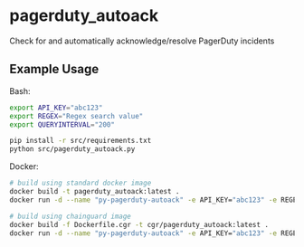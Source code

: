 # pagerduty_autoack

Check for and automatically acknowledge/resolve PagerDuty incidents

## Example Usage

Bash:

```bash
export API_KEY="abc123"
export REGEX="Regex search value"
export QUERYINTERVAL="200"

pip install -r src/requirements.txt
python src/pagerduty_autoack.py
```

Docker:

```bash
# build using standard docker image
docker build -t pagerduty_autoack:latest .
docker run -d --name "py-pagerduty-autoack" -e API_KEY="abc123" -e REGEX="Regex search value" -e QUERYINTERVAL="200" --init pagerduty_autoack:latest

# build using chainguard image
docker build -f Dockerfile.cgr -t cgr/pagerduty_autoack:latest .
docker run -d --name "py-pagerduty-autoack" -e API_KEY="abc123" -e REGEX="Regex search value" -e QUERYINTERVAL="200" --init cgr/pagerduty_autoack:latest
```

